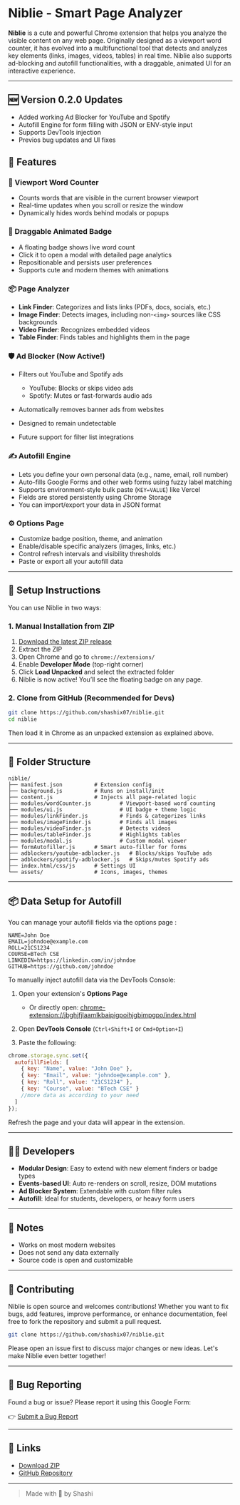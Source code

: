 # Niblie - Smart Page Analyzer

**Niblie** is a cute and powerful Chrome extension that helps you analyze the visible content on any web page. Originally designed as a viewport word counter, it has evolved into a multifunctional tool that detects and analyzes key elements (links, images, videos, tables) in real time. Niblie also supports ad-blocking and autofill functionalities, with a draggable, animated UI for an interactive experience.

---

## 🆕 Version 0.2.0 Updates

* Added working Ad Blocker for YouTube and Spotify
*  Autofill Engine for form filling with JSON or ENV-style input
* Supports DevTools injection
* Previos bug updates and UI fixes

## 🌟 Features

### 🔢 Viewport Word Counter

* Counts words that are visible in the current browser viewport
* Real-time updates when you scroll or resize the window
* Dynamically hides words behind modals or popups

### 🎨 Draggable Animated Badge

* A floating badge shows live word count
* Click it to open a modal with detailed page analytics
* Repositionable and persists user preferences
* Supports cute and modern themes with animations

### 📦 Page Analyzer

* **Link Finder**: Categorizes and lists links (PDFs, docs, socials, etc.)
* **Image Finder**: Detects images, including non-`<img>` sources like CSS backgrounds
* **Video Finder**: Recognizes embedded videos
* **Table Finder**: Finds tables and highlights them in the page

### 🛡️ Ad Blocker (Now Active!)

* Filters out YouTube and Spotify ads

  * YouTube: Blocks or skips video ads
  * Spotify: Mutes or fast-forwards audio ads
* Automatically removes banner ads from websites
* Designed to remain undetectable
* Future support for filter list integrations

### ✍️ Autofill Engine

* Lets you define your own personal data (e.g., name, email, roll number)
* Auto-fills Google Forms and other web forms using fuzzy label matching
* Supports environment-style bulk paste (`KEY=VALUE`) like Vercel
* Fields are stored persistently using Chrome Storage
* You can import/export your data in JSON format

### ⚙️ Options Page

* Customize badge position, theme, and animation
* Enable/disable specific analyzers (images, links, etc.)
* Control refresh intervals and visibility thresholds
* Paste or export all your autofill data

---

## 🔧 Setup Instructions

You can use Niblie in two ways:

### 1. Manual Installation from ZIP

1. [Download the latest ZIP release](https://github.com/shashiX07/Niblie/releases/download/chrome-extension/Niblie.zip)
2. Extract the ZIP
3. Open Chrome and go to `chrome://extensions/`
4. Enable **Developer Mode** (top-right corner)
5. Click **Load Unpacked** and select the extracted folder
6. Niblie is now active! You’ll see the floating badge on any page.

### 2. Clone from GitHub (Recommended for Devs)

```bash
git clone https://github.com/shashix07/niblie.git
cd niblie
```

Then load it in Chrome as an unpacked extension as explained above.

---

## 📁 Folder Structure

```
niblie/
├── manifest.json          # Extension config
├── background.js          # Runs on install/init
├── content.js             # Injects all page-related logic
├── modules/wordCounter.js         # Viewport-based word counting
├── modules/ui.js                  # UI badge + theme logic
├── modules/linkFinder.js          # Finds & categorizes links
├── modules/imageFinder.js         # Finds all images
├── modules/videoFinder.js         # Detects videos
├── modules/tableFinder.js         # Highlights tables
├── modules/modal.js               # Custom modal viewer
├── formAutofiller.js      # Smart auto-filler for forms
├── adblockers/youtube-adblocker.js   # Blocks/skips YouTube ads
├── adblockers/spotify-adblocker.js   # Skips/mutes Spotify ads
├── index.html/css/js      # Settings UI
└── assets/                # Icons, images, themes
```

---

## 📦 Data Setup for Autofill

You can manage your autofill fields via the options page :

```env
NAME=John Doe
EMAIL=johndoe@example.com
ROLL=21CS1234
COURSE=BTech CSE
LINKEDIN=https://linkedin.com/in/johndoe
GITHUB=https://github.com/johndoe
```

To manually inject autofill data via the DevTools Console:

1. Open your extension's **Options Page**

   * Or directly open: [chrome-extension://jbghjfjlaamlkbaipigpoihjgbimpgpo/index.html](chrome-extension://jbghjfjlaamlkbaipigpoihjgbimpgpo/index.html)

2. Open **DevTools Console** (`Ctrl+Shift+I` or `Cmd+Option+I`)

3. Paste the following:

```js
chrome.storage.sync.set({
  autofillFields: [
    { key: "Name", value: "John Doe" },
    { key: "Email", value: "johndoe@example.com" },
    { key: "Roll", value: "21CS1234" },
    { key: "Course", value: "BTech CSE" }
    //more data as according to your need 
  ]
});
```

Refresh the page and your data will appear in the extension.

---

## 👨‍💻 Developers

* **Modular Design**: Easy to extend with new element finders or badge types
* **Events-based UI**: Auto re-renders on scroll, resize, DOM mutations
* **Ad Blocker System**: Extendable with custom filter rules
* **Autofill**: Ideal for students, developers, or heavy form users

---

## 📌 Notes

* Works on most modern websites
* Does not send any data externally
* Source code is open and customizable

---

## 🤝 Contributing

Niblie is open source and welcomes contributions! Whether you want to fix bugs, add features, improve performance, or enhance documentation, feel free to fork the repository and submit a pull request.

```bash
git clone https://github.com/shashix07/niblie.git
```

Please open an issue first to discuss major changes or new ideas. Let's make Niblie even better together!

---

## 🐞 Bug Reporting

Found a bug or issue? Please report it using this Google Form:

👉 [Submit a Bug Report](https://docs.google.com/forms/d/e/1FAIpQLSd1tO0IiU_vlrK1wqeffiPs82gpMangCQ5xoByH7g8jltvd4w/viewform?usp=dialog)

---

## 📎 Links

* [Download ZIP](https://github.com/shashiX07/Niblie/releases/download/chrome-extension/Niblie.zip)
* [GitHub Repository](https://github.com/shashix07/Niblie)

---

> Made with 💖 by Shashi


